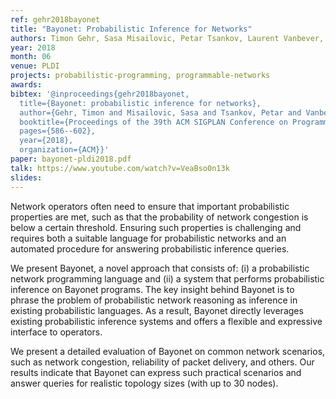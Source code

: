 ```yaml
---
ref: gehr2018bayonet
title: "Bayonet: Probabilistic Inference for Networks"
authors: Timon Gehr, Sasa Misailovic, Petar Tsankov, Laurent Vanbever, Pascal Wiesmann, Martin Vechev
year: 2018
month: 06
venue: PLDI
projects: probabilistic-programming, programmable-networks
awards:
bibtex: '@inproceedings{gehr2018bayonet,
  title={Bayonet: probabilistic inference for networks},
  author={Gehr, Timon and Misailovic, Sasa and Tsankov, Petar and Vanbever, Laurent and Wiesmann, Pascal and Vechev, Martin},
  booktitle={Proceedings of the 39th ACM SIGPLAN Conference on Programming Language Design and Implementation},
  pages={586--602},
  year={2018},
  organization={ACM}}'
paper: bayonet-pldi2018.pdf
talk: https://www.youtube.com/watch?v=VeaBso0n13k
slides: 
---
```


Network operators often need to ensure that important probabilistic properties are met, such as that the probability of network congestion is below a certain threshold. Ensuring such properties is challenging and requires both a suitable language for probabilistic networks and an automated procedure for answering probabilistic inference queries.

We present Bayonet, a novel approach that consists of: (i) a probabilistic network programming language and (ii) a system that performs probabilistic inference on Bayonet programs. The key insight behind Bayonet is to phrase the problem of probabilistic network reasoning as inference in existing probabilistic languages. As a result, Bayonet directly leverages existing probabilistic inference systems and offers a flexible and expressive interface to operators.

We present a detailed evaluation of Bayonet on common network scenarios, such as network congestion, reliability of packet delivery, and others. Our results indicate that Bayonet can express such practical scenarios and answer queries for realistic topology sizes (with up to 30 nodes).
